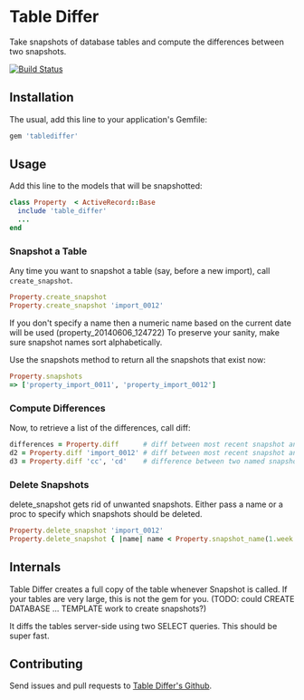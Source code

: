 # Table Differ

Take snapshots of database tables and compute the differences between two snapshots.

[![Build Status](https://api.travis-ci.org/bronson/tablediffer.png?branch=master)](http://travis-ci.org/bronson/tablediffer)

## Installation

The usual, add this line to your application's Gemfile:

```ruby
gem 'tablediffer'
```

## Usage

Add this line to the models that will be snapshotted:

```ruby
class Property  < ActiveRecord::Base
  include 'table_differ'
  ...
end
```

### Snapshot a Table

Any time you want to snapshot a table (say, before a new import),
call `create_snapshot`.

```ruby
Property.create_snapshot
Property.create_snapshot 'import_0012'
```

If you don't specify a name then a numeric name based on the current
date will be used (property_20140606_124722)
To preserve your sanity, make sure snapshot names sort alphabetically.

Use the snapshots method to return all the snapshots that exist now:

```ruby
Property.snapshots
=> ['property_import_0011', 'property_import_0012']
```

### Compute Differences

Now, to retrieve a list of the differences, call diff:

```ruby
differences = Property.diff      # diff between most recent snapshot and model's table
d2 = Property.diff 'import_0012' # diff between most recent snapshot and named snapshot
d3 = Property.diff 'cc', 'cd'    # difference between two named snapshots
```

### Delete Snapshots

delete_snapshot gets rid of unwanted snapshots.
Either pass a name or a proc to specify which snapshots should be deleted.

```ruby
Property.delete_snapshot 'import_0012'
Property.delete_snapshot { |name| name < Property.snapshot_name(1.week.ago) }
```

## Internals

Table Differ creates a full copy of the table whenever Snapshot is called.
If your tables are very large, this is not the gem for you.
(TODO: could CREATE DATABASE ... TEMPLATE work to create snapshots?)

It diffs the tables server-side using two SELECT queries.  This should
be super fast.


## Contributing

Send issues and pull requests to [Table Differ's Github](github.com/bronson/tablediffer).

